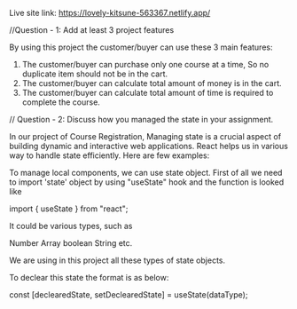 Live site link: https://lovely-kitsune-563367.netlify.app/


//Question - 1: Add at least 3 project features

By using this project the customer/buyer can use these 3 main features:

1. The customer/buyer can purchase only one course at a time, So no duplicate item should not be in the cart.
2. The customer/buyer can calculate total amount of money is in the cart.
3. The customer/buyer can calculate total amount of time is required to complete the course.

// Question - 2: Discuss how you managed the state in your assignment.

In our project of Course Registration, Managing state is a crucial aspect of building dynamic and interactive web applications. React helps us in various way to handle state efficiently. Here are few examples:

To manage local components, we can use state object. First of all we need to import 'state' object by using "useState" hook and the function is looked like

import { useState } from "react";

It could be various types, such as

Number
Array
boolean
String etc.

We are using in this project all these types of state objects.

To declear this state the format is as below:

const [declearedState, setDeclearedState] = useState(dataType);
